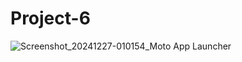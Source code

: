 # Project-6
![Screenshot_20241227-010154_Moto App Launcher](https://github.com/user-attachments/assets/9e8e0efc-88c8-4b01-89d5-2831540e5248)
